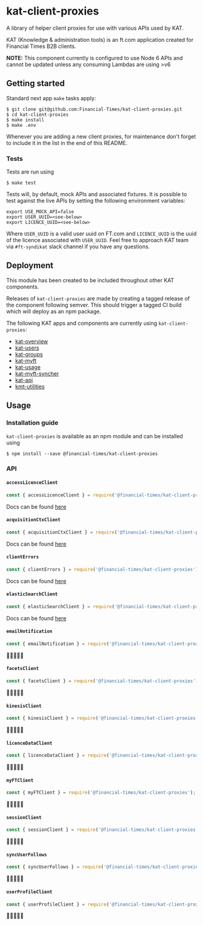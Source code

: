 # kat-client-proxies
A library of helper client proxies for use with various APIs used by KAT.

KAT (Knowledge & administration tools) is an ft.com application created for Financial Times B2B clients.

**NOTE:** This component currently is configured to use Node 6 APIs and cannot be updated unless any consuming Lambdas are using >v6

## Getting started

Standard next app `make` tasks apply:

```
$ git clone git@github.com:Financial-Times/kat-client-proxies.git
$ cd kat-client-proxies
$ make install
$ make .env
```

Whenever you are adding a new client proxies, for maintenance don't forget to include it in the list in the end of this README.

### Tests

Tests are run using
```
$ make test
```

Tests will, by default, mock APIs and associated fixtures. It is possible to test against the live APIs by setting the following environment variables:

```
export USE_MOCK_API=false
export USER_UUID=<see-below>
export LICENCE_UUID=<see-below>
```
Where `USER_UUID` is a valid user uuid on FT.com and `LICENCE_UUID` is the uuid of the licence associated with `USER_UUID`. Feel free to approach KAT team via `#ft-syndikat` slack channel if you have any questions.

## Deployment
This module has been created to be included throughout other KAT components.

Releases of `kat-client-proxies` are made by creating a tagged release of the component following semver. This should trigger a tagged CI build which will deploy as an npm package.

The following KAT apps and components are currently using `kat-client-proxies`:
- [kat-overview](https://github.com/Financial-Times/kat-overview)
- [kat-users](https://github.com/Financial-Times/kat-users)
- [kat-groups](https://github.com/Financial-Times/kat-groups)
- [kat-myft](https://github.com/Financial-Times/kat-myft)
- [kat-usage](https://github.com/Financial-Times/kat-usage)
- [kat-myft-syncher](https://github.com/Financial-Times/kat-myft-syncher)
- [kat-api](https://github.com/Financial-Times/kat-api)
- [kmt-utilities](https://github.com/Financial-Times/kmt-utilities)

## Usage

### Installation guide

`kat-client-proxies` is available as an npm module and can be installed using
```
$ npm install --save @financial-times/kat-client-proxies
```

### API

#### `accessLicenceClient`
```js
const { accessLicenceClient } = require('@financial-times/kat-client-proxies');
```

Docs can be found [here](./docs/accessLicenceClient.md)

#### `acquisitionCtxClient`
```js
const { acquisitionCtxClient } = require('@financial-times/kat-client-proxies');
```

Docs can be found [here](./docs/acquisitionCtxClient.md)

#### `clientErrors`
```js
const { clientErrors } = require('@financial-times/kat-client-proxies');
```

Docs can be found [here](./docs/clientErrors.md)

#### `elasticSearchClient`
```js
const { elasticSearchClient } = require('@financial-times/kat-client-proxies');
```

Docs can be found [here](./docs/elasticSearchClient.md)

#### `emailNotification`
```js
const { emailNotification } = require('@financial-times/kat-client-proxies');
```

🚧👷‍♀️👷🚧

#### `facetsClient`
```js
const { facetsClient } = require('@financial-times/kat-client-proxies');
```

🚧👷‍♀️👷🚧

#### `kinesisClient`
```js
const { kinesisClient } = require('@financial-times/kat-client-proxies');
```

🚧👷‍♀️👷🚧

#### `licenceDataClient`
```js
const { licenceDataClient } = require('@financial-times/kat-client-proxies');
```

🚧👷‍♀️👷🚧

#### `myFTClient`
```js
const { myFTClient } = require('@financial-times/kat-client-proxies');
```

🚧👷‍♀️👷🚧

#### `sessionClient`
```js
const { sessionClient } = require('@financial-times/kat-client-proxies');
```

🚧👷‍♀️👷🚧

#### `syncUserFollows`
```js
const { syncUserFollows } = require('@financial-times/kat-client-proxies');
```

🚧👷‍♀️👷🚧

#### `userProfileClient`
```js
const { userProfileClient } = require('@financial-times/kat-client-proxies');
```

🚧👷‍♀️👷🚧
